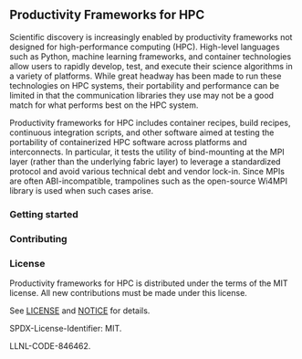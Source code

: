 ## Productivity Frameworks for HPC

Scientific discovery is increasingly enabled by productivity
frameworks not designed for high-performance computing
(HPC). High-level languages such as Python, machine learning
frameworks, and container technologies allow
users to rapidly develop, test, and execute their science algorithms
in a variety of platforms. While great headway has been made to run
these technologies on HPC systems, their portability and performance
can be limited in that the communication libraries they use may not be
a good match for what performs best on the HPC system. 

Productivity frameworks for HPC includes container recipes, build
recipes, continuous integration scripts, and other software aimed at
testing the portability of containerized HPC software across platforms
and interconnects. In particular, it tests the utility of
bind-mounting at the MPI layer (rather than the underlying fabric
layer) to leverage a standardized protocol and avoid various technical
debt and vendor lock-in. Since MPIs are often ABI-incompatible,
trampolines such as the open-source Wi4MPI library is used when such
cases arise.


### Getting started

### Contributing 

### License

Productivity frameworks for HPC is distributed under the terms of the
MIT license. All new contributions must be made under this license. 

See [LICENSE](LICENSE) and [NOTICE](NOTICE) for details.

SPDX-License-Identifier: MIT.

LLNL-CODE-846462.
